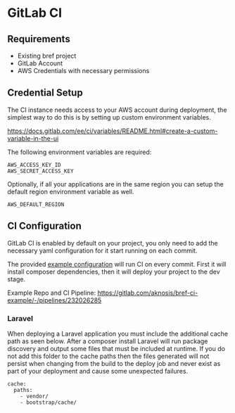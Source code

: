 # GitLab CI

## Requirements

* Existing bref project
* GitLab Account
* AWS Credentials with necessary permissions

## Credential Setup

The CI instance needs access to your AWS account during deployment, the simplest way to do this is by setting up custom environment variables. 

https://docs.gitlab.com/ee/ci/variables/README.html#create-a-custom-variable-in-the-ui

The following environment variables are required:

```
AWS_ACCESS_KEY_ID
AWS_SECRET_ACCESS_KEY
```

Optionally, if all your applications are in the same region you can setup the default region environment variable as well.

```
AWS_DEFAULT_REGION
```

## CI Configuration

GitLab CI is enabled by default on your project, you only need to add the necessary yaml configuration for it start running on each commit.

The provided [example configuration](.gitlab-ci.yml) will run CI on every commit. First it will install composer dependencies, then it will deploy your project to the dev stage.

Example Repo and CI Pipeline: https://gitlab.com/aknosis/bref-ci-example/-/pipelines/232026285


### Laravel

When deploying a Laravel application you must include the additional cache path as seen below. After a composer install Laravel will run package discovery and output some files that must be included at runtime. If you do not add this folder to the cache paths then the files generated will not persist when changing from the build to the deploy job and never exist as part of your deployment and cause some unexpected failures.

```
cache:
  paths:
    - vendor/
    - bootstrap/cache/
```